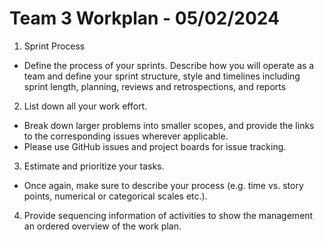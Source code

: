 # Team 3 Workplan - 05/02/2024


1) Sprint Process
- Define the process of your sprints. Describe how you will operate as a team and define your sprint structure, style and 
timelines including sprint length, planning, reviews and retrospections, and reports

2) List down all your work effort.
- Break down larger problems into smaller scopes, and provide the links to the corresponding issues wherever applicable.
- Please use GitHub issues and project boards for issue tracking.

3) Estimate and prioritize your tasks.
- Once again, make sure to describe your process (e.g. time vs. story points, numerical or categorical scales etc.).

4) Provide sequencing information of activities to show the management an ordered overview of the work plan.

   
